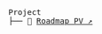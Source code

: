 <pre>
Project
├── 📄 <a href="https://www.notion.so/pooyadeperson/26512d3e81a4808eacddfe3899147042?v=26512d3e81a480018d52000c03fc9375" target="_blank">Roadmap PV ↗</a>
</pre>
